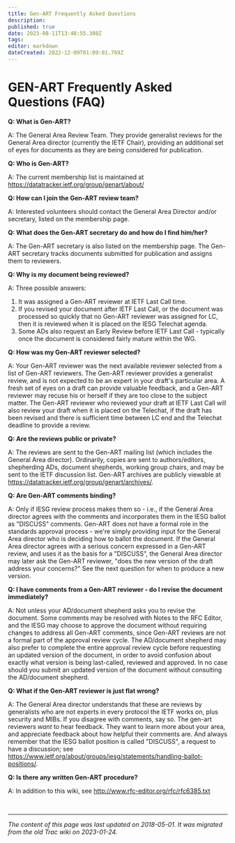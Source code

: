 ```yaml
---
title: Gen-ART Frequently Asked Questions
description: 
published: true
date: 2023-08-11T13:48:55.308Z
tags: 
editor: markdown
dateCreated: 2022-12-09T01:09:01.769Z
---
```


# GEN-ART Frequently Asked Questions (FAQ)

**Q: What is Gen-ART?**

A: The General Area Review Team. They provide generalist reviews for the General Area director (currently the IETF Chair), providing an additional set of eyes for documents as they are being considered for publication.

**Q: Who is Gen-ART?**

A: The current membership list is maintained at https://datatracker.ietf.org/group/genart/about/

**Q: How can I join the Gen-ART review team?**

A: Interested volunteers should contact the General Area Director and/or secretary, listed on the membership page.

**Q: What does the Gen-ART secretary do and how do I find him/her?**

A: The Gen-ART secretary is also listed on the membership page. The Gen-ART secretary tracks documents submitted for publication and assigns them to reviewers.

**Q: Why is my document being reviewed?**

A: Three possible answers:

1. It was assigned a Gen-ART reviewer at IETF Last Call time.
2. If you revised your document after IETF Last Call, or the document was processed so quickly that no Gen-ART reviewer was assigned for LC, then it is reviewed when it is placed on the IESG Telechat agenda.
3. Some ADs also request an Early Review before IETF Last Call - typically once the document is considered fairly mature within the WG. 

**Q: How was my Gen-ART reviewer selected?**

A: Your Gen-ART reviewer was the next available reviewer selected from a list of Gen-ART reviewers. The Gen-ART reviewer provides a generalist review, and is not expected to be an expert in your draft's particular area. A fresh set of eyes on a draft can provide valuable feedback, and a Gen-ART reviewer may recuse his or herself if they are too close to the subject matter. The Gen-ART reviewer who reviewed your draft at IETF Last Call will also review your draft when it is placed on the Telechat, if the draft has been revised and there is sufficient time between LC end and the Telechat deadline to provide a review.

**Q: Are the reviews public or private?**

A: The reviews are sent to the Gen-ART mailing list (which includes the General Area director). Ordinarily, copies are sent to authors/editors, shepherding ADs, document shepherds, working group chairs, and may be sent to the IETF discussion list. Gen-ART archives are publicly viewable at https://datatracker.ietf.org/group/genart/archives/.

**Q: Are Gen-ART comments binding?**

A: Only if IESG review process makes them so - i.e., if the General Area director agrees with the comments and incorporates them in the IESG ballot as "DISCUSS" comments. Gen-ART does not have a formal role in the standards approval process - we're simply providing input for the General Area director who is deciding how to ballot the document. If the General Area director agrees with a serious concern expressed in a Gen-ART review, and uses it as the basis for a "DISCUSS", the General Area director may later ask the Gen-ART reviewer, "does the new version of the draft address your concerns?" See the next question for when to produce a new version.

**Q: I have comments from a Gen-ART reviewer - do I revise the document immediately?**

A: Not unless your AD/document shepherd asks you to revise the document. Some comments may be resolved with Notes to the RFC Editor, and the IESG may choose to approve the document without requiring changes to address all Gen-ART comments, since Gen-ART reviews are not a formal part of the approval review cycle. The AD/document shepherd may also prefer to complete the entire approval review cycle before requesting an updated version of the document, in order to avoid confusion about exactly what version is being last-called, reviewed and approved. In no case should you submit an updated version of the document without consulting the AD/document shepherd.

**Q: What if the Gen-ART reviewer is just flat wrong?**

A: The General Area director understands that these are reviews by generalists who are not experts in every protocol the IETF works on, plus security and MIBs. If you disagree with comments, say so. The gen-art reviewers *want* to hear feedback. They want to learn more about your area, and appreciate feedback about how helpful their comments are. And always remember that the IESG ballot position is called "DISCUSS", a request to have a discussion; see https://www.ietf.org/about/groups/iesg/statements/handling-ballot-positions/.

**Q: Is there any written Gen-ART procedure?**

A: In addition to this wiki, see http://www.rfc-editor.org/rfc/rfc6385.txt

&nbsp;
&nbsp;
&nbsp;

---

*The content of this page was last updated on 2018-05-01. It was migrated from the old Trac wiki on 2023-01-24.*